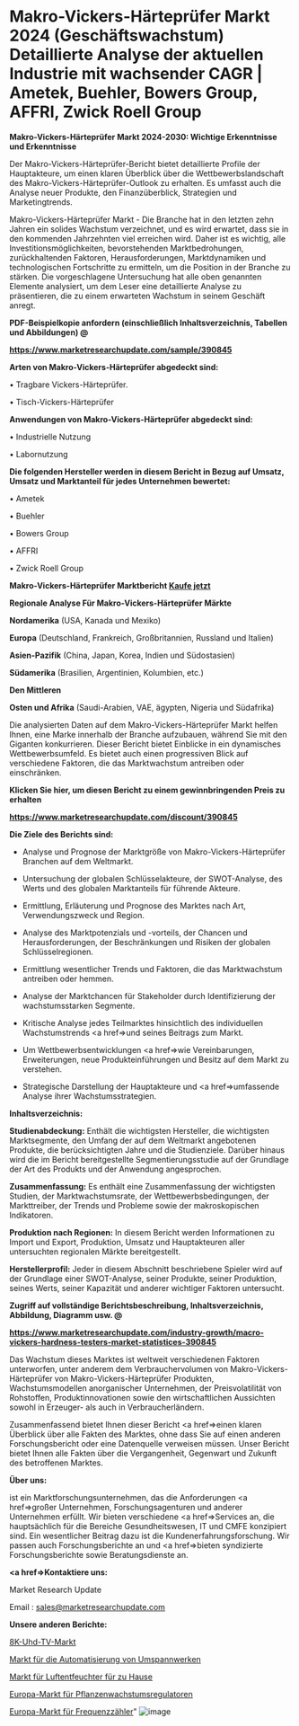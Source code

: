 # Makro-Vickers-Härteprüfer Markt 2024 (Geschäftswachstum) Detaillierte Analyse der aktuellen Industrie mit wachsender CAGR | Ametek, Buehler, Bowers Group, AFFRI, Zwick Roell Group

<strong>Makro-Vickers-Härteprüfer Markt 2024-2030: Wichtige Erkenntnisse und Erkenntnisse</strong>

Der Makro-Vickers-Härteprüfer-Bericht bietet detaillierte Profile der Hauptakteure, um einen klaren Überblick über die Wettbewerbslandschaft des Makro-Vickers-Härteprüfer-Outlook zu erhalten. Es umfasst auch die Analyse neuer Produkte, den Finanzüberblick, Strategien und Marketingtrends.

Makro-Vickers-Härteprüfer Markt - Die Branche hat in den letzten zehn Jahren ein solides Wachstum verzeichnet, und es wird erwartet, dass sie in den kommenden Jahrzehnten viel erreichen wird. Daher ist es wichtig, alle Investitionsmöglichkeiten, bevorstehenden Marktbedrohungen, zurückhaltenden Faktoren, Herausforderungen, Marktdynamiken und technologischen Fortschritte zu ermitteln, um die Position in der Branche zu stärken. Die vorgeschlagene Untersuchung hat alle oben genannten Elemente analysiert, um dem Leser eine detaillierte Analyse zu präsentieren, die zu einem erwarteten Wachstum in seinem Geschäft anregt.



<strong><b>PDF-Beispielkopie anfordern (einschließlich Inhaltsverzeichnis, Tabellen und Abbildungen) @ </b></strong>

<strong><a href=https://www.marketresearchupdate.com/sample/390845>

<strong>https://www.marketresearchupdate.com/sample/390845</u></a></strong></strong>



<strong>Arten von Makro-Vickers-Härteprüfer abgedeckt sind:</strong>

• Tragbare Vickers-Härteprüfer.

• Tisch-Vickers-Härteprüfer



<strong>Anwendungen von Makro-Vickers-Härteprüfer abgedeckt sind:</strong>

• Industrielle Nutzung

• Labornutzung



<strong>Die folgenden Hersteller werden in diesem Bericht in Bezug auf Umsatz, Umsatz und Marktanteil für jedes Unternehmen bewertet:</strong>

• Ametek

• Buehler

• Bowers Group

• AFFRI

• Zwick Roell Group



<strong>Makro-Vickers-Härteprüfer Marktbericht <a href=https://www.marketresearchupdate.com/buynow/390845>Kaufe jetzt</a></strong>



<strong>Regionale Analyse Für Makro-Vickers-Härteprüfer Märkte</strong>



<strong>Nordamerika</strong> (USA, Kanada und Mexiko)



<strong>Europa</strong> (Deutschland, Frankreich, Großbritannien, Russland und Italien)



<strong>Asien-Pazifik</strong> (China, Japan, Korea, Indien und Südostasien)



<strong>Südamerika</strong> (Brasilien, Argentinien, Kolumbien, etc.)



<strong>Den Mittleren</strong> 

<strong>Osten und Afrika</strong> (Saudi-Arabien, VAE, ägypten, Nigeria und Südafrika)

Die analysierten Daten auf dem Makro-Vickers-Härteprüfer Markt helfen Ihnen, eine Marke innerhalb der Branche aufzubauen, während Sie mit den Giganten konkurrieren. Dieser Bericht bietet Einblicke in ein dynamisches Wettbewerbsumfeld. Es bietet auch einen progressiven Blick auf verschiedene Faktoren, die das Marktwachstum antreiben oder einschränken.



<strong>Klicken Sie hier, um diesen Bericht zu einem gewinnbringenden Preis zu erhalten
</strong>

<strong><a href=https://www.marketresearchupdate.com/discount/390845>https://www.marketresearchupdate.com/discount/390845</b></u></strong></a>



<strong>Die Ziele des Berichts sind:</strong>

- Analyse und Prognose der Marktgröße von Makro-Vickers-Härteprüfer Branchen auf dem Weltmarkt.

- Untersuchung der globalen Schlüsselakteure, der SWOT-Analyse, des Werts und des globalen Marktanteils für führende Akteure.

- Ermittlung, Erläuterung und Prognose des Marktes nach Art, Verwendungszweck und Region.

- Analyse des Marktpotenzials und -vorteils, der Chancen und Herausforderungen, der Beschränkungen und Risiken der globalen Schlüsselregionen.

- Ermittlung wesentlicher Trends und Faktoren, die das Marktwachstum antreiben oder hemmen.

- Analyse der Marktchancen für Stakeholder durch Identifizierung der wachstumsstarken Segmente.

- Kritische Analyse jedes Teilmarktes hinsichtlich des individuellen Wachstumstrends <a href=>und</a> seines Beitrags zum Markt.

- Um Wettbewerbsentwicklungen <a href=>wie</a> Vereinbarungen, Erweiterungen, neue Produkteinführungen und Besitz auf dem Markt zu verstehen.

- Strategische Darstellung der Hauptakteure und <a href=>umfas</a>sende Analyse ihrer Wachstumsstrategien.



<strong>Inhaltsverzeichnis:</strong>



<strong>Studienabdeckung:</strong> Enthält die wichtigsten Hersteller, die wichtigsten Marktsegmente, den Umfang der auf dem Weltmarkt angebotenen Produkte, die berücksichtigten Jahre und die Studienziele. Darüber hinaus wird die im Bericht bereitgestellte Segmentierungsstudie auf der Grundlage der Art des Produkts und der Anwendung angesprochen.



<strong>Zusammenfassung:</strong> Es enthält eine Zusammenfassung der wichtigsten Studien, der Marktwachstumsrate, der Wettbewerbsbedingungen, der Markttreiber, der Trends und Probleme sowie der makroskopischen Indikatoren.



<strong>Produktion nach Regionen:</strong> In diesem Bericht werden Informationen zu Import und Export, Produktion, Umsatz und Hauptakteuren aller untersuchten regionalen Märkte bereitgestellt.



<strong>Herstellerprofil:</strong> Jeder in diesem Abschnitt beschriebene Spieler wird auf der Grundlage einer SWOT-Analyse, seiner Produkte, seiner Produktion, seines Werts, seiner Kapazität und anderer wichtiger Faktoren untersucht.



<strong><b>Zugriff auf vollständige Berichtsbeschreibung, Inhaltsverzeichnis, Abbildung, Diagramm usw. @ </b></strong>

<strong><a href=https://www.marketresearchupdate.com/industry-growth/macro-vickers-hardness-testers-market-statistices-390845>https://www.marketresearchupdate.com/industry-growth/macro-vickers-hardness-testers-market-statistices-390845</a></strong>

Das Wachstum dieses Marktes ist weltweit verschiedenen Faktoren unterworfen, unter anderem dem Verbrauchervolumen von Makro-Vickers-Härteprüfer von Makro-Vickers-Härteprüfer Produkten, Wachstumsmodellen anorganischer Unternehmen, der Preisvolatilität von Rohstoffen, Produktinnovationen sowie den wirtschaftlichen Aussichten sowohl in Erzeuger- als auch in Verbraucherländern.

Zusammenfassend bietet Ihnen dieser Bericht <a href=>einen</a> klaren Überblick über alle Fakten des Marktes, ohne dass Sie auf einen anderen Forschungsbericht oder eine Datenquelle verweisen müssen. Unser Bericht bietet Ihnen alle Fakten über die Vergangenheit, Gegenwart und Zukunft des betroffenen Marktes.



<strong>Über uns:</strong>

 ist ein Marktforschungsunternehmen, das die Anforderungen <a href=>großer</a> Unternehmen, Forschungsagenturen und anderer Unternehmen erfüllt. Wir bieten verschiedene <a href=>Services</a> an, die hauptsächlich für die Bereiche Gesundheitswesen, IT und CMFE konzipiert sind. Ein wesentlicher Beitrag dazu ist die Kundenerfahrungsforschung. Wir passen auch Forschungsberichte an und <a href=>bieten</a> syndizierte Forschungsberichte sowie Beratungsdienste an.



<strong><a href=>Kontaktiere uns:</a></strong>

Market Research Update

Email : sales@marketresearchupdate.com



<strong>Unsere anderen Berichte:</strong>

<a href=https://www.linkedin.com/pulse/8k-uhd-tv-market-202-what-factors-drive-upcoming>8K-Uhd-TV-Markt</a>

<a href=https://www.linkedin.com/pulse/electric-power-substation-automation-market-current>Markt für die Automatisierung von Umspannwerken</a>

<a href=https://www.linkedin.com/pulse/home-dehumidifiers-market-size-trends-consumption>Markt für Luftentfeuchter für zu Hause</a>

<a href=https://www.linkedin.com/pulse/europe-plant-growth-regulator-market-size-share>Europa-Markt für Pflanzenwachstumsregulatoren</a>

<a href=https://www.linkedin.com/pulse/europe-frequency-counters-market-2030-future>Europa-Markt für Frequenzzähler</a>"
![image](https://github.com/Gayatrikarjule/Market-Analysis-361/assets/97346546/bbee1037-3548-48b2-b355-9c1677340c0b)
